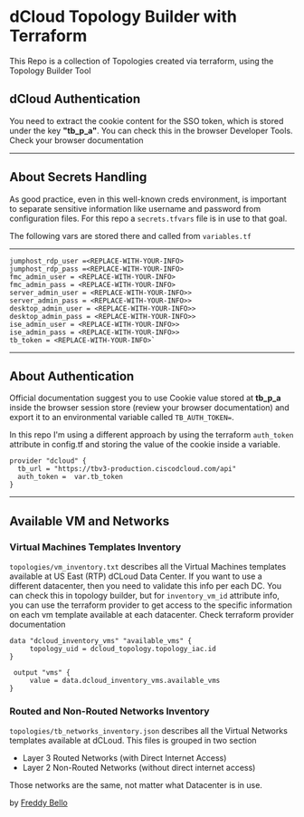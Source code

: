 # dCloud Topology Builder with Terraform

This Repo is a collection of Topologies created via terraform, using the Topology Builder Tool

## dCloud Authentication

You need to extract the cookie content for the SSO token, which is stored under the key **"tb_p_a"**. You can check this in the browser Developer Tools. Check your browser documentation

---

## About Secrets Handling

As good practice, even in this well-known creds environment, is important to separate sensitive information like username and password from configuration files. For this repo a `secrets.tfvars` file is in use to that goal.

The following vars are stored there and called from `variables.tf`

---

```
jumphost_rdp_user =<REPLACE-WITH-YOUR-INFO>
jumphost_rdp_pass =<REPLACE-WITH-YOUR-INFO>
fmc_admin_user = <REPLACE-WITH-YOUR-INFO>
fmc_admin_pass = <REPLACE-WITH-YOUR-INFO>
server_admin_user = <REPLACE-WITH-YOUR-INFO>>
server_admin_pass = <REPLACE-WITH-YOUR-INFO>>
desktop_admin_user = <REPLACE-WITH-YOUR-INFO>>
desktop_admin_pass = <REPLACE-WITH-YOUR-INFO>>
ise_admin_user = <REPLACE-WITH-YOUR-INFO>>
ise_admin_pass = <REPLACE-WITH-YOUR-INFO>>
tb_token = <REPLACE-WITH-YOUR-INFO>`
```

---

## About Authentication

Official documentation suggest you to use Cookie value stored at **tb_p_a** inside the browser session store (review your browser documentation) and export it to an environmental variable called `TB_AUTH_TOKEN=`.

In this repo I'm using a different approach by using the terraform `auth_token` attribute in config.tf and storing the value of the cookie inside a variable.

```
provider "dcloud" {
  tb_url = "https://tbv3-production.ciscodcloud.com/api"
  auth_token =  var.tb_token
}
```

---

## Available VM and Networks

### Virtual Machines Templates Inventory

`topologies/vm_inventory.txt` describes all the Virtual Machines templates available at US East (RTP) dCLoud Data Center.
If you want to use a different datacenter, then you need to validate this info per each DC. You can check this in topology builder, but for `inventory_vm_id` attribute info, you can use the terraform provider to get access to the specific information on each vm template available at each datacenter. Check terraform provider documentation

```
data "dcloud_inventory_vms" "available_vms" {
     topology_uid = dcloud_topology.topology_iac.id
}

 output "vms" {
     value = data.dcloud_inventory_vms.available_vms
}
```

### Routed and Non-Routed Networks Inventory

`topologies/tb_networks_inventory.json` describes all the Virtual Networks templates available at dCLoud. This files is grouped in two section

- Layer 3 Routed Networks (with Direct Internet Access)
- Layer 2 Non-Routed Networks (without direct internet access)

Those networks are the same, not matter what Datacenter is in use.

by [Freddy Bello](frbello@cisco.com)
